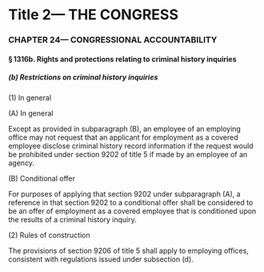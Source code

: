 
# Title 2— THE CONGRESS
### CHAPTER 24— CONGRESSIONAL ACCOUNTABILITY
#### § 1316b. Rights and protections relating to criminal history inquiries
##### (b) Restrictions on criminal history inquiries

(1) In general

(A) In general

Except as provided in subparagraph (B), an employee of an employing office may not request that an applicant for employment as a covered employee disclose criminal history record information if the request would be prohibited under section 9202 of title 5 if made by an employee of an agency.

(B) Conditional offer

For purposes of applying that section 9202 under subparagraph (A), a reference in that section 9202 to a conditional offer shall be considered to be an offer of employment as a covered employee that is conditioned upon the results of a criminal history inquiry.

(2) Rules of construction

The provisions of section 9206 of title 5 shall apply to employing offices, consistent with regulations issued under subsection (d).
